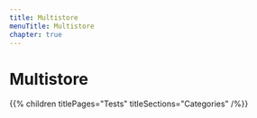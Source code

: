 ```yaml
---
title: Multistore
menuTitle: Multistore
chapter: true
---
```


# Multistore

{{% children titlePages="Tests" titleSections="Categories" /%}}